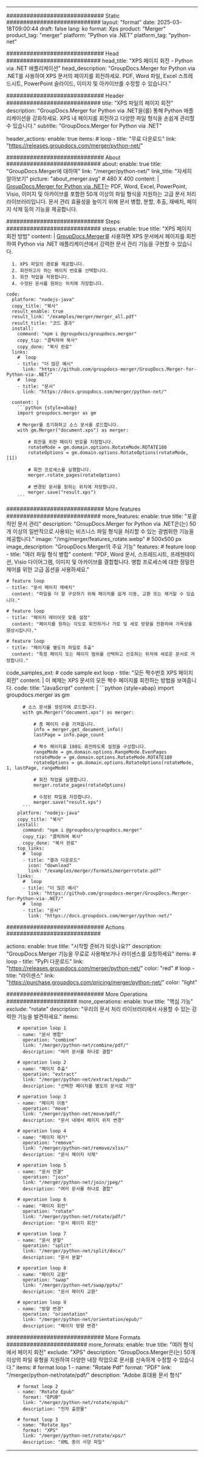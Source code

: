 
---
############################# Static ############################
layout: "format"
date:  2025-03-18T09:00:44
draft: false
lang: ko
format: Xps
product: "Merger"
product_tag: "merger"
platform: "Python via .NET"
platform_tag: "python-net"

############################# Head ############################
head_title: "XPS 페이지 회전 - Python via .NET 애플리케이션"
head_description: "GroupDocs.Merger for Python via .NET를 사용하여 XPS 문서의 페이지를 회전하세요. PDF, Word 파일, Excel 스프레드시트, PowerPoint 슬라이드, 이미지 및 아카이브를 수정할 수 있습니다."

############################# Header ############################
title: "XPS 파일의 페이지 회전" 
description: "GroupDocs.Merger for Python via .NET을(를) 통해 Python 애플리케이션을 강화하세요. XPS 내 페이지를 회전하고 다양한 파일 형식을 손쉽게 관리할 수 있습니다."
subtitle: "GroupDocs.Merger for Python via .NET" 

header_actions:
  enable: true
  items:
    #  loop
    - title: "무료 다운로드"
      link: "https://releases.groupdocs.com/merger/python-net/"
      
############################# About ############################
about:
    enable: true
    title: "GroupDocs.Merger에 대하여"
    link: "/merger/python-net/"
    link_title: "자세히 알아보기"
    picture: "about_merger.svg" # 480 X 400
    content: |
       [GroupDocs.Merger for Python via .NET](/merger/python-net/)는 PDF, Word, Excel, PowerPoint, Visio, 이미지 및 아카이브를 포함한 50개 이상의 파일 형식을 지원하는 고급 문서 처리 라이브러리입니다. 문서 관리 효율성을 높이기 위해 문서 병합, 분할, 추출, 재배치, 페이지 삭제 등의 기능을 제공합니다.

############################# Steps ############################
steps:
    enable: true
    title: "XPS 페이지 회전 방법"
    content: |
      [GroupDocs.Merger](/merger/python-net/)를 사용하면 XPS 문서에서 페이지를 회전하여 Python via .NET 애플리케이션에서 강력한 문서 관리 기능을 구현할 수 있습니다.
      
      1. XPS 파일의 경로를 제공합니다.
      2. 회전하고자 하는 페이지 번호를 선택합니다.
      3. 회전 작업을 적용합니다.
      4. 수정된 문서를 원하는 위치에 저장합니다.
   
    code:
      platform: "nodejs-java"
      copy_title: "복사"
      result_enable: true
      result_link: "/examples/merger/merger_all.pdf"
      result_title: "코드 결과"
      install:
        command: "npm i @groupdocs/groupdocs.merger"
        copy_tip: "클릭하여 복사"
        copy_done: "복사 완료"
      links:
        #  loop
        - title: "더 많은 예시"
          link: "https://github.com/groupdocs-merger/GroupDocs.Merger-for-Python-via-.NET/"
        #  loop
        - title: "문서"
          link: "https://docs.groupdocs.com/merger/python-net/"
          
      content: |
        ```python {style=abap}
        import groupdocs.merger as gm

        # Merger를 초기화하고 소스 문서를 로드합니다.
        with gm.Merger("document.xps") as merger:
            
            # 회전을 위한 페이지 번호를 지정합니다.
            rotateMode = gm.domain.options.RotateMode.ROTATE180
            rotateOptions = gm.domain.options.RotateOptions(rotateMode, [1])

            # 회전 프로세스를 실행합니다.
            merger.rotate_pages(rotateOptions)

            # 변경된 문서를 원하는 위치에 저장합니다.
            merger.save("result.xps")
        ```            

############################# More features ############################
more_features:
  enable: true
  title: "포괄적인 문서 관리"
  description: "GroupDocs.Merger for Python via .NET은(는) 50개 이상의 일반적으로 사용되는 비즈니스 파일 형식을 처리할 수 있는 광범위한 기능을 제공합니다."
  image: "/img/merger/features_rotate.webp" # 500x500 px
  image_description: "GroupDocs.Merger의 주요 기능"
  features:
    # feature loop
    - title: "여러 파일 형식 병합"
      content: "PDF, Word 문서, 스프레드시트, 프레젠테이션, Visio 다이어그램, 이미지 및 아카이브를 결합합니다. 병합 프로세스에 대한 정밀한 제어를 위한 고급 옵션을 사용하세요."

    # feature loop
    - title: "문서 페이지 재배치"
      content: "파일을 더 잘 구성하기 위해 페이지를 쉽게 이동, 교환 또는 제거할 수 있습니다."

    # feature loop
    - title: "페이지 레이아웃 맞춤 설정"
      content: "페이지를 원하는 각도로 회전하거나 가로 및 세로 방향을 전환하여 가독성을 향상시킵니다."

    # feature loop
    - title: "페이지를 별도의 파일로 추출"
      content: "특정 페이지 또는 페이지 범위를 선택하고 선호하는 위치에 새로운 문서로 저장합니다."
      
  code_samples_ext:
    # code sample ext loop
    - title: "모든 짝수번호 XPS 페이지 회전"
      content: |
        이 예제는 XPS 문서의 모든 짝수 페이지를 회전하는 방법을 보여줍니다.
      code:
        title: "JavaScript"
        content: |
          ```python {style=abap}
          import groupdocs.merger as gm
          
          # 소스 문서를 생성자에 로드합니다.
          with gm.Merger("document.xps") as merger:
            
              # 총 페이지 수를 가져옵니다.
              info = merger.get_document_info()
              lastPage = info.page_count

              # 짝수 페이지를 180도 회전하도록 설정을 구성합니다.
              rangeMode = gm.domain.options.RangeMode.EvenPages
              rotateMode = gm.domain.options.RotateMode.ROTATE180
              rotateOptions = gm.domain.options.RotateOptions(rotateMode, 1, lastPage, rangeMode)
          
              # 회전 작업을 실행합니다.
              merger.rotate_pages(rotateOptions)

              # 수정된 파일을 저장합니다.
              merger.save("result.xps")
          ```
        platform: "nodejs-java"
        copy_title: "복사"
        install:
          command: "npm i @groupdocs/groupdocs.merger"
          copy_tip: "클릭하여 복사"
          copy_done: "복사 완료"
        top_links:
          #  loop
          - title: "결과 다운로드"
            icon: "download"
            link: "/examples/merger/formats/mergerrotate.pdf"
        links:
          #  loop
          - title: "더 많은 예시"
            link: "https://github.com/groupdocs-merger/GroupDocs.Merger-for-Python-via-.NET/"
          #  loop
          - title: "문서"
            link: "https://docs.groupdocs.com/merger/python-net/"
            

            


############################# Actions ############################

actions:
  enable: true
  title: "시작할 준비가 되셨나요?"
  description: "GroupDocs.Merger 기능을 무료로 사용해보거나 라이센스를 요청하세요"
  items:
    #  loop
    - title: "PyPi 다운로드"
      link: "https://releases.groupdocs.com/merger/python-net/"
      color: "red"
        #  loop
    - title: "라이센스"
      link: "https://purchase.groupdocs.com/pricing/merger/python-net/"
      color: "light"


############################# More Operations #####################
more_operations:
    enable: true
    title: "핵심 기능"
    exclude: "rotate"
    description: "우리의 문서 처리 라이브러리에서 사용할 수 있는 강력한 기능을 발견하세요."
    items: 
          
        # operation loop 1
        - name: "문서 병합"
          operation: "combine"
          link: "/merger/python-net/combine/pdf/"
          description: "여러 문서를 하나로 결합"

        # operation loop 2
        - name: "페이지 추출"
          operation: "extract"
          link: "/merger/python-net/extract/epub/"
          description: "선택한 페이지를 별도의 문서로 저장"

        # operation loop 3
        - name: "페이지 이동"
          operation: "move"
          link: "/merger/python-net/move/pdf/"
          description: "문서 내에서 페이지 위치 변경"

        # operation loop 4
        - name: "페이지 제거"
          operation: "remove"
          link: "/merger/python-net/remove/xlsx/"
          description: "문서 페이지 삭제"

        # operation loop 5
        - name: "문서 연결"
          operation: "join"
          link: "/merger/python-net/join/jpeg/"
          description: "여러 문서를 하나로 결합"

        # operation loop 6
        - name: "페이지 회전"
          operation: "rotate"
          link: "/merger/python-net/rotate/pdf/"
          description: "문서 페이지 회전"

        # operation loop 7
        - name: "문서 분할"
          operation: "split"
          link: "/merger/python-net/split/docx/"
          description: "문서 분할"

        # operation loop 8
        - name: "페이지 교환"
          operation: "swap"
          link: "/merger/python-net/swap/pptx/"
          description: "문서 페이지 교환"

        # operation loop 9
        - name: "방향 변경"
          operation: "orientation"
          link: "/merger/python-net/orientation/epub/"
          description: "페이지 방향 변경"
          
        
          
############################# More Formats ########################
more_formats:
    enable: true
    title: "여러 형식에서 페이지 회전"
    exclude: "XPS"
    description: "GroupDocs.Merger은(는) 50개 이상의 파일 유형을 지원하여 다양한 내장 작업으로 문서를 신속하게 수정할 수 있습니다."
    items: 
        # format loop 1
        - name: "Rotate Pdf"
          format: "PDF"
          link: "/merger/python-net/rotate/pdf/"
          description: "Adobe 휴대용 문서 형식"

        # format loop 2
        - name: "Rotate Epub"
          format: "EPUB"
          link: "/merger/python-net/rotate/epub/"
          description: "전자 출판물"

        # format loop 3
        - name: "Rotate Xps"
          format: "XPS"
          link: "/merger/python-net/rotate/xps/"
          description: "XML 종이 사양 파일"


---